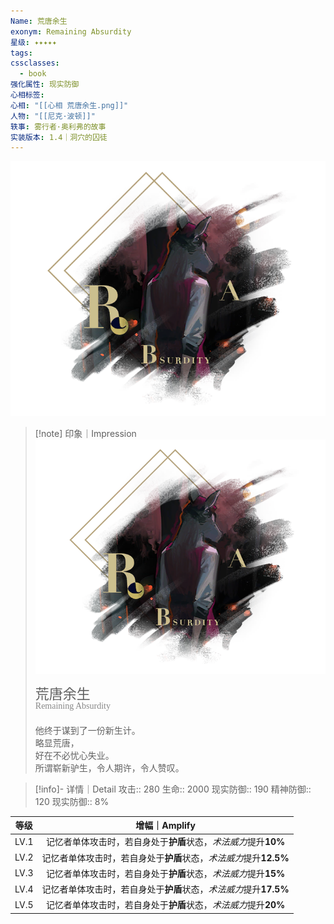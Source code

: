 ```yaml
---
Name: 荒唐余生
exonym: Remaining Absurdity
星级: ✦✦✦✦✦
tags:
cssclasses:
  - book
强化属性: 现实防御
心相标签:
心相: "[[心相 荒唐余生.png]]"
人物: "[[尼克·波顿]]"
轶事: 雾行者·奥利弗的故事
实装版本: 1.4｜洞穴的囚徒
---
```

![cover](assets/荒唐余生｜Remaining%20Absurdity.assets/心相%20荒唐余生.png)

> [!note] 印象｜Impression
> ![心相 荒唐余生|inlL|300](assets/荒唐余生｜Remaining%20Absurdity.assets/心相%20荒唐余生.png)
> <p style="font-family: '家族宋', sans-serif; font-size: 22px; line-height: 0.75; text-indent: 0;">荒唐余生<br><span style="font-family: serif; font-size: 14px; color: #888888;">Remaining Absurdity</span></p>
> 
> 他终于谋到了一份新生计。  
> 略显荒唐，  
> 好在不必忧心失业。  
> 所谓崭新驴生，令人期许，令人赞叹。

> [!info]- 详情｜Detail
> 攻击:: 280
> 生命:: 2000
> 现实防御:: 190
> 精神防御:: 120
> 现实防御:: 8%

| 等级 |                        增幅｜Amplify                         |
| :--: | :----------------------------------------------------------: |
| LV.1 | 记忆者单体攻击时，若自身处于**护盾**状态，*术法威力*提升**10%** |
| LV.2 | 记忆者单体攻击时，若自身处于**护盾**状态，*术法威力*提升**12.5%** |
| LV.3 | 记忆者单体攻击时，若自身处于**护盾**状态，*术法威力*提升**15%** |
| LV.4 | 记忆者单体攻击时，若自身处于**护盾**状态，*术法威力*提升**17.5%** |
| LV.5 | 记忆者单体攻击时，若自身处于**护盾**状态，*术法威力*提升**20%** |
